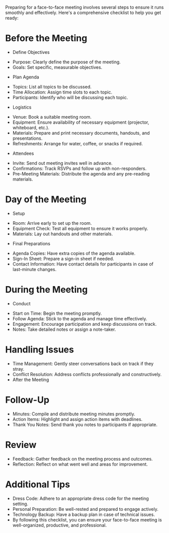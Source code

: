 Preparing for a face-to-face meeting involves several steps to ensure it runs smoothly and effectively. Here's a comprehensive checklist to help you get ready:

# Before the Meeting
* Define Objectives
- Purpose: Clearly define the purpose of the meeting.
- Goals: Set specific, measurable objectives.
* Plan Agenda
- Topics: List all topics to be discussed.
- Time Allocation: Assign time slots to each topic.
- Participants: Identify who will be discussing each topic.
* Logistics
- Venue: Book a suitable meeting room.
- Equipment: Ensure availability of necessary equipment (projector, whiteboard, etc.).
- Materials: Prepare and print necessary documents, handouts, and presentations.
- Refreshments: Arrange for water, coffee, or snacks if required.
* Attendees
- Invite: Send out meeting invites well in advance.
- Confirmations: Track RSVPs and follow up with non-responders.
- Pre-Meeting Materials: Distribute the agenda and any pre-reading materials.
# Day of the Meeting
* Setup
- Room: Arrive early to set up the room.
- Equipment Check: Test all equipment to ensure it works properly.
- Materials: Lay out handouts and other materials.
* Final Preparations
- Agenda Copies: Have extra copies of the agenda available.
- Sign-In Sheet: Prepare a sign-in sheet if needed.
- Contact Information: Have contact details for participants in case of last-minute changes.
# During the Meeting
* Conduct
- Start on Time: Begin the meeting promptly.
- Follow Agenda: Stick to the agenda and manage time effectively.
- Engagement: Encourage participation and keep discussions on track.
- Notes: Take detailed notes or assign a note-taker.
# Handling Issues
- Time Management: Gently steer conversations back on track if they stray.
- Conflict Resolution: Address conflicts professionally and constructively.
- After the Meeting
# Follow-Up
- Minutes: Compile and distribute meeting minutes promptly.
- Action Items: Highlight and assign action items with deadlines.
- Thank You Notes: Send thank you notes to participants if appropriate.
# Review
- Feedback: Gather feedback on the meeting process and outcomes.
- Reflection: Reflect on what went well and areas for improvement.
# Additional Tips
- Dress Code: Adhere to an appropriate dress code for the meeting setting.
- Personal Preparation: Be well-rested and prepared to engage actively.
- Technology Backup: Have a backup plan in case of technical issues.
- By following this checklist, you can ensure your face-to-face meeting is well-organized, productive, and professional.